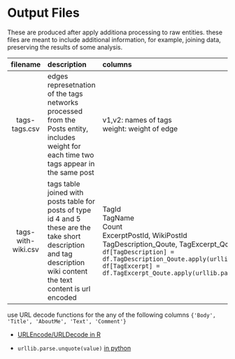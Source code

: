 
# Output Files

These are produced after apply additiona processing to raw entities. these files are meant to include additional information, for example, joining data, preserving the results of some analysis. 


|filename | description | columns | github link |
|:---:|:---|:---|:---|
|tags-tags.csv| edges represetnation of the tags networks <br>processed from the Posts entity, <br>includes weight for each time two tags appear in the same post | v1,v2: names of tags<br>weight: weight of edge | https://raw.githubusercontent.com/mutazag/godzilla-sina/master/data/outputs/tags-tags.csv |
|tags-with-wiki.csv| tags table joined with posts table for posts of type id 4 and 5 <br>these are the take short description and tag description wiki content <br> the text content is url encoded | TagId <br>TagName<br>Count<br>ExcerptPostId, WikiPostId<br> TagDescription_Qoute, TagExcerpt_Qoute: to decode <br>`df[TagDescription] = df.TagDescription_Qoute.apply(urllib.parse.unquote)`<br>`df[TagExcerpt] = df.TagExcerpt_Qoute.apply(urllib.parse.unquote)`| https://github.com/mutazag/godzilla-sina/raw/master/data/outputs/tags-with-wiki.csv | 

use URL decode functions for the any of the following columns `{'Body', 'Title', 'AboutMe', 'Text', 'Comment'}`

- [URLEncode/URLDecode in R](https://www.rdocumentation.org/packages/utils/versions/3.6.2/topics/URLencode)

- `urllib.parse.unquote(value)` [in python](https://docs.python.org/3/library/urllib.parse.html#module-urllib.parse)

